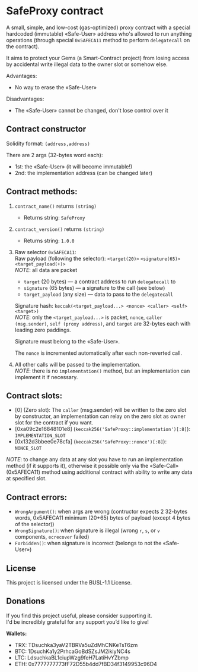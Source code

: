 # SafeProxy contract

A small, simple, and low-cost (gas-optimized) proxy contract
with a special hardcoded (immutable) «Safe-User» address who's
allowed to run anything operations (through special `0x5AFECA11`
method to perform `delegatecall` on the contract).

It aims to protect your Gems (a Smart-Contract project) from losing access
by accidental write illegal data to the owner slot or somehow else.

Advantages:
- No way to erase the «Safe-User»

Disadvantages:
- The «Safe-User» cannot be changed, don't lose control over it

## Contract constructor

Solidity format: `(address,address)`

There are 2 args (32-bytes word each):
- 1st: the «Safe-User» (it will become immutable!)
- 2nd: the implementation address (can be changed later)

## Contract methods:

1. `contract_name()` returns `(string)`
    * Returns string: `SafeProxy`

1. `contract_version()` returns `(string)`
    * Returns string: `1.0.0`

1. Raw selector `0x5AFECA11`: \
    Raw payload (following the selector): `<target(20)>` `<signature(65)>` `<target_payload(+)>` \
    _NOTE_: all data are packet
    - `target` (20 bytes) — a contract address to run `delegatecall` to
    - `signature` (65 bytes) — a signature to the call (see below)
    - `target_payload` (any size) — data to pass to the `delegatecall`

    Signature hash: `keccak(<target_payload...> <nonce> <caller> <self> <target>)` \
    _NOTE_: only the `<target_payload...>` is packet, `nonce`, `caller (msg.sender)`,
    `self (proxy address)`, and `target` are 32-bytes each with leading zero paddings.

    Signature must belong to the «Safe-User».

    The `nonce` is incremented automatically after each non-reverted call.

1. All other calls will be passed to the implementation. \
    _NOTE_: there is no `implementation()` method, but an implementation can implement it
    if necessary.

## Contract slots:
- \[0\] (Zero slot): The `caller` (msg.sender) will be written to the zero slot by constructor,
    an implementation can relay on the zero slot as owner slot for the contract if you want.
- \[0xa09c2e16848101e8\] (`keccak256('SafeProxy::implementation')[:8]`): `IMPLEMENTATION_SLOT`
- \[0x132d3bbee0e78cfa\] (`keccak256('SafeProxy::nonce')[:8]`): `NONCE_SLOT`

_NOTE_: to change any data at any slot you have to run an implementation method (if it supports it),
    otherwise it possible only via the «Safe-Call» (0x5AFECA11) method using additional contract with
    ability to write any data at specified slot.


## Contract errors:
- `WrongArgument()`: when args are wrong (contructor expects 2 32-bytes words, 0x5AFECA11 minimum (20+65) bytes of payload (except 4 bytes of the selector))
- `WrongSignature()`: when signature is illegal (wrong `r`, `s`, or `v` components, `ecrecover` failed)
- `Forbidden()`: when signature is incorrect (belongs to not the «Safe-User»)


## License

This project is licensed under the BUSL-1.1 License.

## Donations

If you find this project useful, please consider supporting it. \
I'd be incredibly grateful for any support you’d like to give!

**Wallets:**
- TRX: TDsuchka3yaV2TBRVa5uZdMhCNKeTsT6zm
- BTC: 1DsuchKa1y2PrhcaGoBdSZsJM2ikiyNC4s
- LTC: LdsuchkaBL1ciupWzg9feH7LatiHvYZbmp
- ETH: 0x7777777773fF72D55b4dd7fBD34f3149953c96D4

